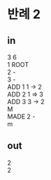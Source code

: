 # 반례 2
 ## in
 3 6<br>
1 ROOT<br>
2 -<br>
3 -<br>
ADD 1 1 -> 2<br>
ADD 2 1 => 3<br>
ADD 3 3 -> 2<br>
M<br>
MADE 2 -<br>
m<br>
## out
2<br>
2<br>
